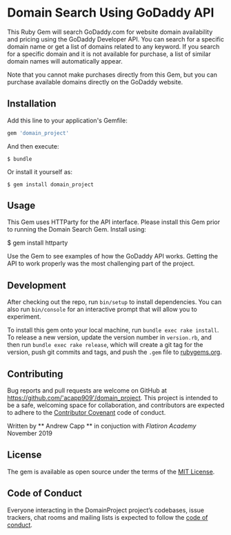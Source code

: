 # Domain Search Using GoDaddy API

This Ruby Gem will search GoDaddy.com for website domain availability and pricing using the GoDaddy Developer API.  You can search for a specific domain name or get a list of domains related to any keyword.  If you search for a specific domain and it is not available for purchase, a list of similar domain names will automatically appear.

Note that you cannot make purchases directly from this Gem, but you can purchase available domains directly on the GoDaddy website.

## Installation

Add this line to your application's Gemfile:

```ruby
gem 'domain_project'
```

And then execute:

    $ bundle

Or install it yourself as:

    $ gem install domain_project

## Usage

This Gem uses HTTParty for the API interface.  Please install this Gem prior to running the Domain Search Gem. Install using:

  $ gem install httparty

Use the Gem to see examples of how the GoDaddy API works.  Getting the API to work properly was the most challenging part of the project.

## Development

After checking out the repo, run `bin/setup` to install dependencies. You can also run `bin/console` for an interactive prompt that will allow you to experiment.

To install this gem onto your local machine, run `bundle exec rake install`. To release a new version, update the version number in `version.rb`, and then run `bundle exec rake release`, which will create a git tag for the version, push git commits and tags, and push the `.gem` file to [rubygems.org](https://rubygems.org).

## Contributing

Bug reports and pull requests are welcome on GitHub at https://github.com/'acapp909'/domain_project. This project is intended to be a safe, welcoming space for collaboration, and contributors are expected to adhere to the [Contributor Covenant](http://contributor-covenant.org) code of conduct.

Written by ** Andrew Capp ** in conjuction with _Flatiron Academy_ November 2019

## License

The gem is available as open source under the terms of the [MIT License](https://opensource.org/licenses/MIT).

## Code of Conduct

Everyone interacting in the DomainProject project’s codebases, issue trackers, chat rooms and mailing lists is expected to follow the [code of conduct](https://github.com/'acapp909'/domain_project/blob/master/CODE_OF_CONDUCT.md).
